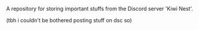 A repository for storing important stuffs from the Discord server 'Kiwi Nest'.

(tbh i couldn't be bothered posting stuff on dsc so)